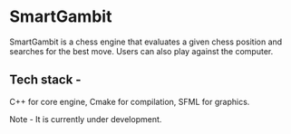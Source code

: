 # SmartGambit

SmartGambit is a chess engine that evaluates a given chess position and searches for the best move. Users can also play against the computer.

## Tech stack -

C++ for core engine, Cmake for compilation, SFML for graphics.

Note - It is currently under development.
